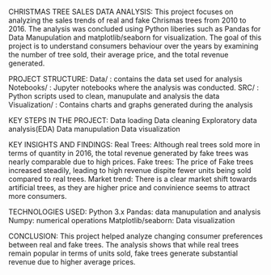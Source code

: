 CHRISTMAS TREE SALES DATA ANALYSIS:
This project focuses on analyzing the sales trends of real and fake Chrismas trees from 2010 to 2016.
The analysis was concluded using Python liberies such as Pandas for Data Manupulation and matplotlib/seaborn for visualization.
The goal of this project is to understand consumers behaviour over the years by examining the number of tree sold, their average price, and the total revenue generated.


PROJECT STRUCTURE:
Data/ : contains the data set used for analysis
Notebooks/ : Jupyter notebooks where the analysis was conducted.
SRC/ : Python scripts used to clean, manupulate and analysis the data
Visualization/ : Contains charts and graphs generated during the analysis

KEY STEPS IN THE PROJECT:
Data loading
Data cleaning
Exploratory data analysis(EDA)
Data manupulation
Data visualization

KEY INSIGHTS AND FINDINGS:
Real Trees: Although real trees sold more in terms of quantity in 2016, the total revenue generated by fake trees was nearly comparable due to high prices.
Fake trees: The price of Fake trees increased steadily, leading to high revenue dispite fewer units being sold compared to real trees.
Market trend: There is a clear market shift towards artificial trees, as they are higher price and convinience seems to attract more consumers.

TECHNOLOGIES USED:
Python 3.x
Pandas: data manupulation and analysis
Numpy: numerical operations
Matplotlib/seaborn: Data visualization

CONCLUSION:
This project helped analyze changing consumer preferences between real and fake trees. The analysis shows that while real trees remain popular in terms of units sold, fake trees generate substantial revenue due to higher average prices.



